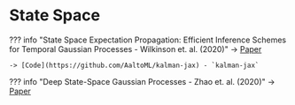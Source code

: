 # State Space





??? info "State Space Expectation Propagation: Efficient Inference Schemes for Temporal Gaussian Processes - Wilkinson et. al. (2020)"
    -> [Paper](https://arxiv.org/abs/2007.05994v1)

    -> [Code](https://github.com/AaltoML/kalman-jax) - `kalman-jax`


??? info "Deep State-Space Gaussian Processes - Zhao et. al. (2020)"
    -> [Paper](https://arxiv.org/abs/2008.04733v1)